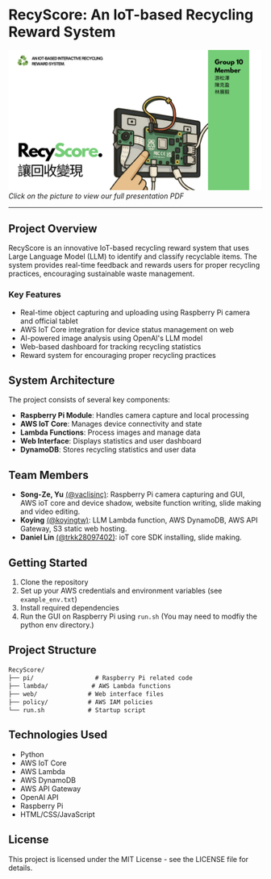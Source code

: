 # RecyScore: An IoT-based Recycling Reward System
[![RecyScore](https://raw.githubusercontent.com/vaclisinc/RecyScore/94c3842ee217831b425d6b2e223086942097fd4a/RecyScore_preview.png)](https://github.com/vaclisinc/RecyScore/blob/main/RecyScore_slides.pdf)
*Click on the picture to view our full presentation PDF*

---

## **Project Overview**
RecyScore is an innovative IoT-based recycling reward system that uses Large Language Model (LLM) to identify and classify recyclable items. The system provides real-time feedback and rewards users for proper recycling practices, encouraging sustainable waste management.

### **Key Features**
- Real-time object capturing and uploading using Raspberry Pi camera and official tablet
- AWS IoT Core integration for device status management on web
- AI-powered image analysis using OpenAI's LLM model
- Web-based dashboard for tracking recycling statistics
- Reward system for encouraging proper recycling practices

## **System Architecture**
The project consists of several key components:
- **Raspberry Pi Module**: Handles camera capture and local processing
- **AWS IoT Core**: Manages device connectivity and state
- **Lambda Functions**: Process images and manage data
- **Web Interface**: Displays statistics and user dashboard
- **DynamoDB**: Stores recycling statistics and user data

## **Team Members**
- **Song-Ze, Yu** [(@vaclisinc)](http://github.com/vaclisinc): Raspberry Pi camera capturing and GUI, AWS ioT core and device shadow, website function writing, slide making and video editing.
- **Koying** [(@koyingtw)](https://github.com/koyingtw): LLM Lambda function, AWS DynamoDB, AWS API Gateway, S3 static web hosting.
- **Daniel Lin** [(@trkk28097402)](https://github.com/trkk28097402): ioT core SDK installing, slide making.

## **Getting Started**
1. Clone the repository
2. Set up your AWS credentials and environment variables (see `example_env.txt`)
3. Install required dependencies
4. Run the GUI on Raspberry Pi using `run.sh` (You may need to modfiy the python env directory.)

## **Project Structure**
```
RecyScore/
├── pi/                 # Raspberry Pi related code
├── lambda/            # AWS Lambda functions
├── web/              # Web interface files
├── policy/           # AWS IAM policies
└── run.sh            # Startup script
```

## **Technologies Used**
- Python
- AWS IoT Core
- AWS Lambda
- AWS DynamoDB
- AWS API Gateway
- OpenAI API
- Raspberry Pi
- HTML/CSS/JavaScript

## **License**
This project is licensed under the MIT License - see the LICENSE file for details.